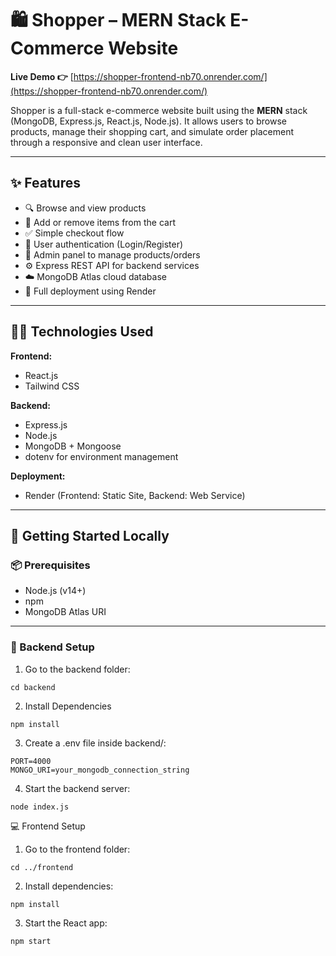 # 🛍️ Shopper – MERN Stack E-Commerce Website

**Live Demo 👉** [https://shopper-frontend-nb70.onrender.com/](https://shopper-frontend-nb70.onrender.com/)

Shopper is a full-stack e-commerce website built using the **MERN** stack (MongoDB, Express.js, React.js, Node.js). It allows users to browse products, manage their shopping cart, and simulate order placement through a responsive and clean user interface.

---

## ✨ Features

- 🔍 Browse and view products
- 🛒 Add or remove items from the cart
- ✅ Simple checkout flow
- 🔐 User authentication (Login/Register)
- 🧑 Admin panel to manage products/orders 
- ⚙️ Express REST API for backend services
- ☁️ MongoDB Atlas cloud database
- 🚀 Full deployment using Render

---

## 🧑‍💻 Technologies Used

**Frontend:**

- React.js
- Tailwind CSS

**Backend:**

- Express.js
- Node.js
- MongoDB + Mongoose
- dotenv for environment management

**Deployment:**

- Render (Frontend: Static Site, Backend: Web Service)

---

## 🚀 Getting Started Locally

### 📦 Prerequisites

- Node.js (v14+)
- npm
- MongoDB Atlas URI

---

### 🔧 Backend Setup

1. Go to the backend folder:

```
cd backend
```

2. Install Dependencies

```
npm install
```

3. Create a .env file inside backend/:

```
PORT=4000
MONGO_URI=your_mongodb_connection_string
```

4. Start the backend server:

```
node index.js
```

💻 Frontend Setup

1. Go to the frontend folder:

```
cd ../frontend
```

2. Install dependencies:

```
npm install
```

3. Start the React app:

```
npm start
```
